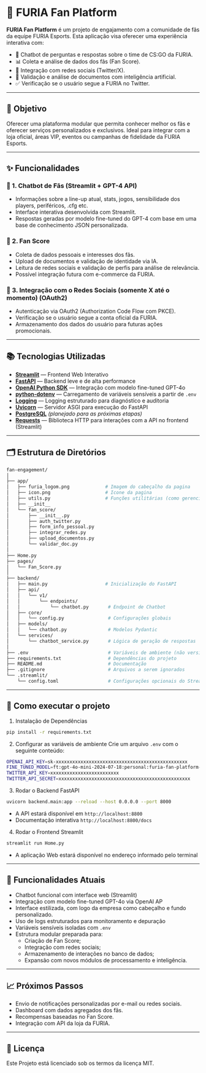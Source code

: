 # 🐺 FURIA Fan Platform

**FURIA Fan Platform** é um projeto de engajamento com a comunidade de fãs da equipe FURIA Esports. Esta aplicação visa oferecer uma experiência interativa com:

- 🤖 Chatbot de perguntas e respostas sobre o time de CS:GO da FURIA.
- 📊 Coleta e análise de dados dos fãs (Fan Score).
- 🔗 Integração com redes sociais (Twitter/X).
- 🧠 Validação e análise de documentos com inteligência artificial.
- ✅ Verificação se o usuário segue a FURIA no Twitter.

---

## 📌 Objetivo

Oferecer uma plataforma modular que permita conhecer melhor os fãs e oferecer serviços personalizados e exclusivos. Ideal para integrar com a loja oficial, áreas VIP, eventos ou campanhas de fidelidade da FURIA Esports.

---

## ✨ Funcionalidades

### 🔹 1. Chatbot de Fãs (Streamlit + GPT-4 API)
- Informações sobre a line-up atual, stats, jogos, sensibilidade dos players, periféricos, .cfg etc.
- Interface interativa desenvolvida com Streamlit.
- Respostas geradas por modelo fine-tuned do GPT-4 com base em uma base de conhecimento JSON personalizada.

### 🔹 2. Fan Score
- Coleta de dados pessoais e interesses dos fãs.
- Upload de documentos e validação de identidade via IA.
- Leitura de redes sociais e validação de perfis para análise de relevância.
- Possível integração futura com e-commerce da FURIA.

### 🔹 3. Integração com o Redes Sociais (somente X até o momento) (OAuth2)
- Autenticação via OAuth2 (Authorization Code Flow com PKCE).
- Verificação se o usuário segue a conta oficial da FURIA.
- Armazenamento dos dados do usuário para futuras ações promocionais.

---

## 📚 Tecnologias Utilizadas

- **[Streamlit](https://streamlit.io/)** — Frontend Web Interativo
- **[FastAPI](https://fastapi.tiangolo.com/)** — Backend leve e de alta performance
- **[OpenAI Python SDK](https://pypi.org/project/openai/)** — Integração com modelo fine-tuned GPT-4o
- **[python-dotenv](https://pypi.org/project/python-dotenv/)** — Carregamento de variáveis sensíveis a partir de `.env`
- **[Logging](https://docs.python.org/3/library/logging.html)** — Logging estruturado para diagnóstico e auditoria
- **[Uvicorn](https://www.uvicorn.org/)** — Servidor ASGI para execução do FastAPI
- **[PostgreSQL](https://www.postgresql.org/)** *(planejado para as próximas etapas)*
- **[Requests](https://docs.python-requests.org/en/latest/)** — Biblioteca HTTP para interações com a API no frontend (Streamlit)

---

## 🗂️ Estrutura de Diretórios

```bash
fan-engagement/
│
├── app/
│   ├── furia_logom.png             # Imagem do cabeçalho da pagina
│   ├── icon.png                    # Icone da pagina
│   ├── utils.py                    # Funções utilitárias (como gerenciar interações)
│   ├── __init__
│   └── fan_score/
│       ├── __init__.py
│       ├── auth_twitter.py
│       ├── form_info_pessoal.py
│       ├── integrar_redes.py
│       ├── upload_documentos.py
│       └── validar_doc.py
│       
├── Home.py 
├── pages/
│   └── Fan_Score.py
│
├── backend/
│   ├── main.py                     # Inicialização do FastAPI
│   ├── api/
│   │   └── v1/
│   │       └── endpoints/
│   │           └── chatbot.py       # Endpoint de Chatbot
│   ├── core/
│   │   └── config.py                # Configurações globais
│   ├── models/
│   │   └── chatbot.py               # Modelos Pydantic
│   └── services/
│       └── chatbot_service.py       # Lógica de geração de respostas
│
├── .env                             # Variáveis de ambiente (não versionado)
├── requirements.txt                 # Dependências do projeto
├── README.md                        # Documentação
├── .gitignore                       # Arquivos a serem ignorados
└── .streamlit/
    └── config.toml                  # Configurações opcionais do Streamlit
```

---

## 🚀 Como executar o projeto
1. Instalação de Dependências

```bash
pip install -r requirements.txt
```
2. Configurar as variáveis de ambiente Crie um arquivo `.env` com o seguinte conteúdo:

```bash
OPENAI_API_KEY=sk-xxxxxxxxxxxxxxxxxxxxxxxxxxxxxxxxxxxxxxxxxxxxxxxx
FINE_TUNED_MODEL=ft:gpt-4o-mini-2024-07-18:personal:furia-fan-platform-test-1:BSaIV4bv
TWITTER_API_KEY=xxxxxxxxxxxxxxxxxxxxxxxxx
TWITTER_API_SECRET=xxxxxxxxxxxxxxxxxxxxxxxxxxxxxxxxxxxxxxxxxxxxxxxx
```
3. Rodar o Backend FastAPI

```bash
uvicorn backend.main:app --reload --host 0.0.0.0 --port 8000
```
* A API estará disponível em `http://localhost:8800`
* Documentação interativa `http://localhost:8800/docs`
4. Rodar o Frontend Streamlit

```bash
streamlit run Home.py
```
* A aplicação Web estará disponível no endereço informado pelo terminal

---

## 🧩 Funcionalidades Atuais

* Chatbot funcional com interface web (Streamlit)
* Integração com modelo fine-tuned GPT-4o via OpenAI AP
* Interface estilizada, com logo da empresa como cabeçalho e fundo personalizado.
* Uso de logs estruturados para monitoramento e depuração
* Variáveis sensíveis isoladas com `.env`
* Estrutura modular preparada para:
    * Criação de Fan Score;
    * Integração com redes sociais;
    * Armazenamento de interações no banco de dados;
    * Expansão com novos módulos de processamento e inteligência.

---

## 📈 Próximos Passos

* Envio de notificações personalizadas por e-mail ou redes sociais.
* Dashboard com dados agregados dos fãs.
* Recompensas baseadas no Fan Score.
* Integração com API da loja da FURIA.

---

## 📄 Licença
Este Projeto está licenciado sob os termos da licença MIT.
